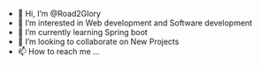 - 👋 Hi, I’m @Road2Glory
- 👀 I’m interested in Web development and Software development
- 🌱 I’m currently learning Spring boot
- 💞️ I’m looking to collaborate on New Projects
- 📫 How to reach me ...

<!---
Road2Glory/Road2Glory is a ✨ special ✨ repository because its `README.md` (this file) appears on your GitHub profile.
You can click the Preview link to take a look at your changes.
--->
